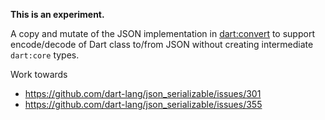 **This is an experiment.**

A copy and mutate of the JSON implementation in
[dart:convert](https://api.dartlang.org/stable/2.1.0/dart-convert/dart-convert-library.html)
to support encode/decode of Dart class to/from JSON without creating
intermediate `dart:core` types.

Work towards

- https://github.com/dart-lang/json_serializable/issues/301
- https://github.com/dart-lang/json_serializable/issues/355

